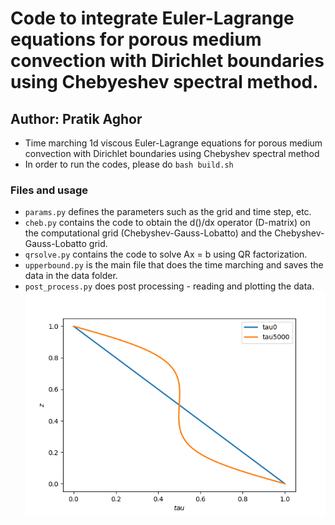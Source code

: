 # Code to integrate Euler-Lagrange equations for porous medium convection with Dirichlet boundaries using Chebyeshev spectral method.
## Author: Pratik Aghor

* Time marching 1d viscous Euler-Lagrange equations for porous medium convection with Dirichlet boundaries using Chebyshev spectral method
* In order to run the codes, please do ```bash build.sh```


### Files and usage 

* ```params.py``` defines the parameters such as the grid and time step, etc.
* ```cheb.py``` contains the code to obtain the d()/dx operator (D-matrix) on the computational grid (Chebyshev-Gauss-Lobatto) and the Chebyshev-Gauss-Lobatto grid.
* ```qrsolve.py``` contains the code to solve Ax = b using QR factorization.
* ```upperbound.py``` is the main file that does the time marching and saves the data in the data folder.
* ```post_process.py``` does post processing - reading and plotting the data.
![tau](tau_t.png)

